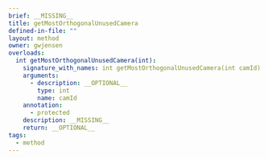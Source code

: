```yaml
---
brief: __MISSING__
title: getMostOrthogonalUnusedCamera
defined-in-file: ""
layout: method
owner: gwjensen
overloads:
  int getMostOrthogonalUnusedCamera(int):
    signature_with_names: int getMostOrthogonalUnusedCamera(int camId)
    arguments:
      - description: __OPTIONAL__
        type: int
        name: camId
    annotation:
      - protected
    description: __MISSING__
    return: __OPTIONAL__
tags:
  - method
---
```

